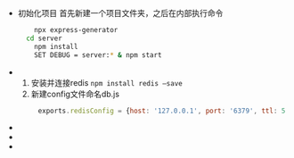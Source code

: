 - 初始化项目
  首先新建一个项目文件夹，之后在内部执行命令
  ```bash
      npx express-generator
  	cd server
      npm install
      SET DEBUG = server:* & npm start
  ```
- 1. 安装并连接redis
  `npm install redis –save`
  2. 新建config文件命名db.js
  ```js
       exports.redisConfig = {host: '127.0.0.1', port: '6379', ttl: 5 * 60 * 1000}
  ```
-
-
-